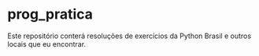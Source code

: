 # prog_pratica
Este repositório conterá resoluções de exercícios da Python Brasil e outros locais que eu encontrar.
